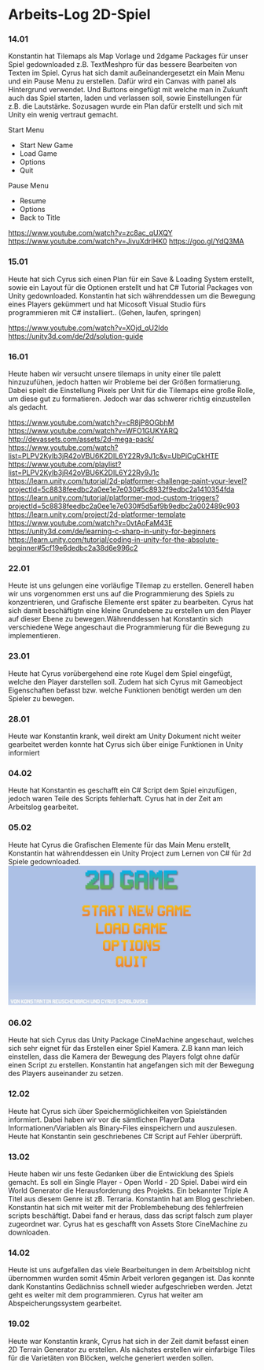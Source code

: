 # Arbeits-Log 2D-Spiel

### 14.01
Konstantin hat Tilemaps als Map Vorlage und 2dgame Packages für unser Spiel gedownloaded z.B. TextMeshpro für das bessere Bearbeiten von Texten im Spiel.
Cyrus hat sich damit außeinandergesetzt ein Main Menu und ein Pause Menu zu erstellen. Dafür wird ein Canvas with panel als Hintergrund verwendet. Und Buttons eingefügt mit welche man in Zukunft auch das Spiel starten, laden und verlassen soll, sowie Einstellungen für z.B. die Lautstärke. Sozusagen wurde ein Plan dafür erstellt und sich mit Unity ein wenig vertraut gemacht.

Start Menu
- Start New Game
- Load Game
- Options
- Quit

Pause Menu
- Resume
- Options
- Back to Title


https://www.youtube.com/watch?v=zc8ac_qUXQY 
https://www.youtube.com/watch?v=JivuXdrIHK0
https://goo.gl/YdQ3MA

### 15.01
Heute hat sich Cyrus sich einen Plan für ein Save & Loading System erstellt, sowie ein Layout für die Optionen erstellt und hat C# Tutorial Packages von Unity gedownloaded.
Konstantin hat sich währenddessen um die Bewegung eines Players gekümmert und hat Micosoft Visual Studio fürs programmieren mit C# installiert.. (Gehen, laufen, springen)

https://www.youtube.com/watch?v=XOjd_qU2Ido
https://unity3d.com/de/2d/solution-guide

### 16.01
Heute haben wir versucht unsere tilemaps in unity einer tile palett hinzuzufühen, jedoch hatten wir Probleme bei der Größen formatierung.
Dabei spielt die Einstellung Pixels per Unit für die Tilemaps eine große Rolle, um diese gut zu formatieren.
Jedoch war das schwerer richtig einzustellen als gedacht.

https://www.youtube.com/watch?v=cR8jP8OGbhM
https://www.youtube.com/watch?v=WFO1GUKYARQ
http://devassets.com/assets/2d-mega-pack/
https://www.youtube.com/watch?list=PLPV2KyIb3jR42oVBU6K2DIL6Y22Ry9J1c&v=UbPiCgCkHTE
https://www.youtube.com/playlist?list=PLPV2KyIb3jR42oVBU6K2DIL6Y22Ry9J1c
https://learn.unity.com/tutorial/2d-platformer-challenge-paint-your-level?projectId=5c8838feedbc2a0ee1e7e030#5c8932f9edbc2a1410354fda
https://learn.unity.com/tutorial/platformer-mod-custom-triggers?projectId=5c8838feedbc2a0ee1e7e030#5d5af9b9edbc2a002489c903
https://learn.unity.com/project/2d-platformer-template
https://www.youtube.com/watch?v=0vtAoFaM43E
https://unity3d.com/de/learning-c-sharp-in-unity-for-beginners
https://learn.unity.com/tutorial/coding-in-unity-for-the-absolute-beginner#5cf19e6dedbc2a38d6e996c2


### 22.01
Heute ist uns gelungen eine vorläufige Tilemap zu erstellen. Generell haben wir uns vorgenommen erst uns auf die Programmierung des Spiels zu konzentrieren, und Grafische Elemente erst später zu bearbeiten. Cyrus hat sich damit beschäftigtn eine kleine Grundebene zu erstellen um den Player auf dieser Ebene zu bewegen.Währenddessen hat Konstantin sich verschiedene Wege angeschaut die Programmierung für die Bewegung zu implementieren.

### 23.01 
Heute hat Cyrus vorübergehend eine rote Kugel dem Spiel eingefügt, welche den Player darstellen soll. Zudem hat sich Cyrus mit Gameobject Eigenschaften befasst bzw. welche Funktionen benötigt werden um den Spieler zu bewegen.

### 28.01
Heute war Konstantin krank, weil direkt am Unity Dokument nicht weiter gearbeitet werden konnte hat Cyrus sich über einige Funktionen in Unity informiert

### 04.02
Heute hat Konstantin es geschafft ein C# Script dem Spiel   einzufügen, jedoch waren Teile des Scripts fehlerhaft. Cyrus hat in der Zeit am Arbeitslog gearbeitet.

### 05.02
Heute hat Cyrus die Grafischen Elemente für das Main Menu erstellt, Konstantin hat währenddessen ein Unity Project zum Lernen von C# für 2d Spiele gedownloaded.
![Main Menu](/images/MainMenu1.0.JPG)

### 06.02 
Heute hat sich Cyrus das Unity Package CineMachine angeschaut, welches sich sehr eignet für das Erstellen einer Spiel Kamera. Z.B kann man leich einstellen, dass die Kamera der Bewegung des Players folgt ohne dafür einen Script zu erstellen. Konstantin hat angefangen sich mit der Bewegung des Players auseinander zu setzen. 

### 12.02
Heute hat Cyrus sich über Speichermöglichkeiten von Spielständen informiert. Dabei haben wir vor die sämtlichen PlayerData Informationen/Variablen als Binary-Files einspeichern und auszulesen. Heute hat Konstantin sein geschriebenes C# Script auf Fehler überprüft.

### 13.02 
Heute haben wir uns feste Gedanken über die Entwicklung des Spiels gemacht. Es soll ein Single Player - Open World - 2D Spiel. Dabei wird ein World Generator die Herausforderung des Projekts. Ein bekannter Triple A Titel aus diesem Genre ist zB. Terraria. Konstantin hat am Blog geschrieben. Konstantin hat sich mit weiter mit der Problembehebung des fehlerfreien scripts beschäftigt. Dabei fand er heraus, dass das script falsch zum player zugeordnet war. Cyrus hat es geschafft von Assets Store CineMachine zu downloaden.

### 14.02
Heute ist uns aufgefallen das viele Bearbeitungen in dem Arbeitsblog nicht übernommen wurden somit 45min Arbeit verloren gegangen ist.
Das konnte dank Konstantins Gedächniss schnell wieder aufgeschrieben werden. Jetzt geht es weiter mit dem programmieren. Cyrus hat weiter am Abspeicherungssystem gearbeitet. 

### 19.02
Heute war Konstantin krank, Cyrus hat sich in der Zeit damit befasst einen 2D Terrain Generator zu erstellen. Als nächstes erstellen wir einfarbige Tiles für die Varietäten von Blöcken, welche generiert werden sollen. 




